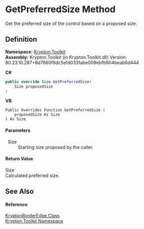 # GetPreferredSize Method


Get the preferred size of the control based on a proposed size.



## Definition
**Namespace:** <a href="79d2eac2-21f4-54ff-7552-b20c33c30600.md">Krypton.Toolkit</a>  
**Assembly:** Krypton.Toolkit (in Krypton.Toolkit.dll) Version: 80.23.10.287+8d7660f9dc5efd033fabe008ebfb904beab6d444

**C#**
``` C#
public override Size GetPreferredSize(
	Size proposedSize
)
```
**VB**
``` VB
Public Overrides Function GetPreferredSize ( 
	proposedSize As Size
) As Size
```



#### Parameters
<dl><dt>  Size</dt><dd>Starting size proposed by the caller.</dd></dl>

#### Return Value
Size  
Calculated preferred size.

## See Also


#### Reference
<a href="71dc340c-de4d-038c-535c-26e0e804bb0f.md">KryptonBorderEdge Class</a>  
<a href="79d2eac2-21f4-54ff-7552-b20c33c30600.md">Krypton.Toolkit Namespace</a>  
